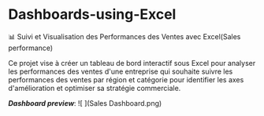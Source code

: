 # Dashboards-using-Excel

📊 Suivi et Visualisation des Performances des Ventes avec Excel(Sales performance)

Ce projet vise à créer un tableau de bord interactif sous Excel pour analyser les performances des ventes d'une entreprise qui souhaite 
suivre les performances des ventes par région et catégorie pour identifier les axes d'amélioration et optimiser sa stratégie commerciale.


**_Dashboard preview_**:
![ ](Sales Dashboard.png) 
